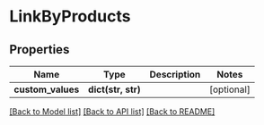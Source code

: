 # LinkByProducts

## Properties
Name | Type | Description | Notes
------------ | ------------- | ------------- | -------------
**custom_values** | **dict(str, str)** |  | [optional] 

[[Back to Model list]](../README.md#documentation-for-models) [[Back to API list]](../README.md#documentation-for-api-endpoints) [[Back to README]](../README.md)


